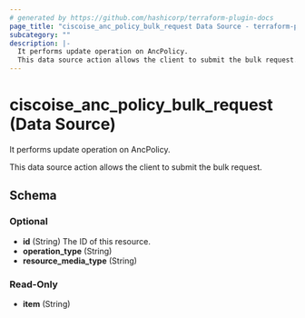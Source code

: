 ```yaml
---
# generated by https://github.com/hashicorp/terraform-plugin-docs
page_title: "ciscoise_anc_policy_bulk_request Data Source - terraform-provider-ciscoise"
subcategory: ""
description: |-
  It performs update operation on AncPolicy.
  This data source action allows the client to submit the bulk request.
---
```


# ciscoise_anc_policy_bulk_request (Data Source)

It performs update operation on AncPolicy.

This data source action allows the client to submit the bulk request.



<!-- schema generated by tfplugindocs -->
## Schema

### Optional

- **id** (String) The ID of this resource.
- **operation_type** (String)
- **resource_media_type** (String)

### Read-Only

- **item** (String)


